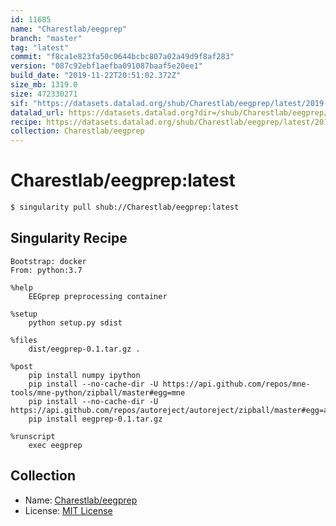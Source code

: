 ```yaml
---
id: 11685
name: "Charestlab/eegprep"
branch: "master"
tag: "latest"
commit: "f8ca1e823fa50c0644bcbc807a02a49d9f8af283"
version: "087c92ebf1aefba091087baaf5e20ee1"
build_date: "2019-11-22T20:51:02.372Z"
size_mb: 1319.0
size: 472330271
sif: "https://datasets.datalad.org/shub/Charestlab/eegprep/latest/2019-11-22-f8ca1e82-087c92eb/087c92ebf1aefba091087baaf5e20ee1.sif"
datalad_url: https://datasets.datalad.org?dir=/shub/Charestlab/eegprep/latest/2019-11-22-f8ca1e82-087c92eb/
recipe: https://datasets.datalad.org/shub/Charestlab/eegprep/latest/2019-11-22-f8ca1e82-087c92eb/Singularity
collection: Charestlab/eegprep
---
```


# Charestlab/eegprep:latest

```bash
$ singularity pull shub://Charestlab/eegprep:latest
```

## Singularity Recipe

```singularity
Bootstrap: docker
From: python:3.7

%help
    EEGprep preprocessing container

%setup
    python setup.py sdist

%files
    dist/eegprep-0.1.tar.gz .

%post
    pip install numpy ipython
    pip install --no-cache-dir -U https://api.github.com/repos/mne-tools/mne-python/zipball/master#egg=mne
    pip install --no-cache-dir -U https://api.github.com/repos/autoreject/autoreject/zipball/master#egg=autoreject
    pip install eegprep-0.1.tar.gz

%runscript
    exec eegprep
```

## Collection

 - Name: [Charestlab/eegprep](https://github.com/Charestlab/eegprep)
 - License: [MIT License](https://api.github.com/licenses/mit)

